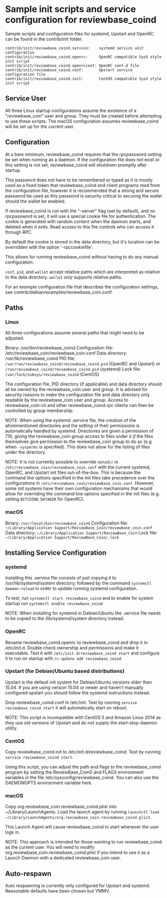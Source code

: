 Sample init scripts and service configuration for reviewbase_coind
==========================================================

Sample scripts and configuration files for systemd, Upstart and OpenRC
can be found in the contrib/init folder.

    contrib/init/reviewbase_coind.service:    systemd service unit configuration
    contrib/init/reviewbase_coind.openrc:     OpenRC compatible SysV style init script
    contrib/init/reviewbase_coind.openrcconf: OpenRC conf.d file
    contrib/init/reviewbase_coind.conf:       Upstart service configuration file
    contrib/init/reviewbase_coind.init:       CentOS compatible SysV style init script

Service User
---------------------------------

All three Linux startup configurations assume the existence of a "reviewbase_coin" user
and group.  They must be created before attempting to use these scripts.
The macOS configuration assumes reviewbase_coind will be set up for the current user.

Configuration
---------------------------------

At a bare minimum, reviewbase_coind requires that the rpcpassword setting be set
when running as a daemon.  If the configuration file does not exist or this
setting is not set, reviewbase_coind will shutdown promptly after startup.

This password does not have to be remembered or typed as it is mostly used
as a fixed token that reviewbase_coind and client programs read from the configuration
file, however it is recommended that a strong and secure password be used
as this password is security critical to securing the wallet should the
wallet be enabled.

If reviewbase_coind is run with the "-server" flag (set by default), and no rpcpassword is set,
it will use a special cookie file for authentication. The cookie is generated with random
content when the daemon starts, and deleted when it exits. Read access to this file
controls who can access it through RPC.

By default the cookie is stored in the data directory, but it's location can be overridden
with the option '-rpccookiefile'.

This allows for running reviewbase_coind without having to do any manual configuration.

`conf`, `pid`, and `wallet` accept relative paths which are interpreted as
relative to the data directory. `wallet` *only* supports relative paths.

For an example configuration file that describes the configuration settings,
see contrib/debian/examples/reviewbase_coin.conf.

Paths
---------------------------------

### Linux

All three configurations assume several paths that might need to be adjusted.

Binary:              /usr/bin/reviewbase_coind
Configuration file:  /etc/reviewbase_coin/reviewbase_coin.conf
Data directory:      /var/lib/reviewbase_coind
PID file:            `/var/run/reviewbase_coind/reviewbase_coind.pid` (OpenRC and Upstart) or `/run/reviewbase_coind/reviewbase_coind.pid` (systemd)
Lock file:           `/var/lock/subsys/reviewbase_coind` (CentOS)

The configuration file, PID directory (if applicable) and data directory
should all be owned by the reviewbase_coin user and group.  It is advised for security
reasons to make the configuration file and data directory only readable by the
reviewbase_coin user and group.  Access to reviewbase_coin-cli and other reviewbase_coind rpc clients
can then be controlled by group membership.

NOTE: When using the systemd .service file, the creation of the aforementioned
directories and the setting of their permissions is automatically handled by
systemd. Directories are given a permission of 710, giving the reviewbase_coin group
access to files under it _if_ the files themselves give permission to the
reviewbase_coin group to do so (e.g. when `-sysperms` is specified). This does not allow
for the listing of files under the directory.

NOTE: It is not currently possible to override `datadir` in
`/etc/reviewbase_coin/reviewbase_coin.conf` with the current systemd, OpenRC, and Upstart init
files out-of-the-box. This is because the command line options specified in the
init files take precedence over the configurations in
`/etc/reviewbase_coin/reviewbase_coin.conf`. However, some init systems have their own
configuration mechanisms that would allow for overriding the command line
options specified in the init files (e.g. setting `BITCOIND_DATADIR` for
OpenRC).

### macOS

Binary:              `/usr/local/bin/reviewbase_coind`
Configuration file:  `~/Library/Application Support/ReviewBase_Coin/reviewbase_coin.conf`
Data directory:      `~/Library/Application Support/ReviewBase_Coin`
Lock file:           `~/Library/Application Support/ReviewBase_Coin/.lock`

Installing Service Configuration
-----------------------------------

### systemd

Installing this .service file consists of just copying it to
/usr/lib/systemd/system directory, followed by the command
`systemctl daemon-reload` in order to update running systemd configuration.

To test, run `systemctl start reviewbase_coind` and to enable for system startup run
`systemctl enable reviewbase_coind`

NOTE: When installing for systemd in Debian/Ubuntu the .service file needs to be copied to the /lib/systemd/system directory instead.

### OpenRC

Rename reviewbase_coind.openrc to reviewbase_coind and drop it in /etc/init.d.  Double
check ownership and permissions and make it executable.  Test it with
`/etc/init.d/reviewbase_coind start` and configure it to run on startup with
`rc-update add reviewbase_coind`

### Upstart (for Debian/Ubuntu based distributions)

Upstart is the default init system for Debian/Ubuntu versions older than 15.04. If you are using version 15.04 or newer and haven't manually configured upstart you should follow the systemd instructions instead.

Drop reviewbase_coind.conf in /etc/init.  Test by running `service reviewbase_coind start`
it will automatically start on reboot.

NOTE: This script is incompatible with CentOS 5 and Amazon Linux 2014 as they
use old versions of Upstart and do not supply the start-stop-daemon utility.

### CentOS

Copy reviewbase_coind.init to /etc/init.d/reviewbase_coind. Test by running `service reviewbase_coind start`.

Using this script, you can adjust the path and flags to the reviewbase_coind program by
setting the ReviewBase_CoinD and FLAGS environment variables in the file
/etc/sysconfig/reviewbase_coind. You can also use the DAEMONOPTS environment variable here.

### macOS

Copy org.reviewbase_coin.reviewbase_coind.plist into ~/Library/LaunchAgents. Load the launch agent by
running `launchctl load ~/Library/LaunchAgents/org.reviewbase_coin.reviewbase_coind.plist`.

This Launch Agent will cause reviewbase_coind to start whenever the user logs in.

NOTE: This approach is intended for those wanting to run reviewbase_coind as the current user.
You will need to modify org.reviewbase_coin.reviewbase_coind.plist if you intend to use it as a
Launch Daemon with a dedicated reviewbase_coin user.

Auto-respawn
-----------------------------------

Auto respawning is currently only configured for Upstart and systemd.
Reasonable defaults have been chosen but YMMV.
